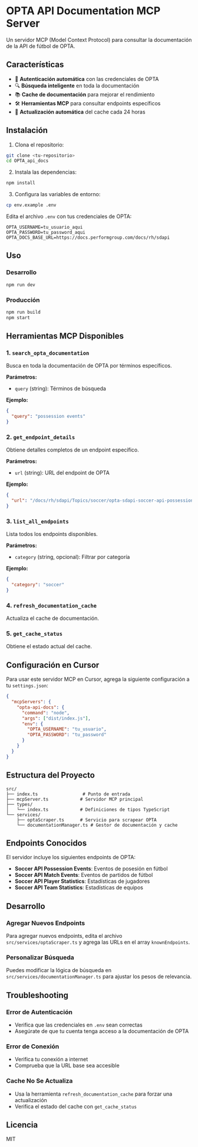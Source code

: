 # OPTA API Documentation MCP Server

Un servidor MCP (Model Context Protocol) para consultar la documentación de la API de fútbol de OPTA.

## Características

- 🔐 **Autenticación automática** con las credenciales de OPTA
- 🔍 **Búsqueda inteligente** en toda la documentación
- 📚 **Cache de documentación** para mejorar el rendimiento
- 🛠️ **Herramientas MCP** para consultar endpoints específicos
- 🔄 **Actualización automática** del cache cada 24 horas

## Instalación

1. Clona el repositorio:
```bash
git clone <tu-repositorio>
cd OPTA_api_docs
```

2. Instala las dependencias:
```bash
npm install
```

3. Configura las variables de entorno:
```bash
cp env.example .env
```

Edita el archivo `.env` con tus credenciales de OPTA:
```env
OPTA_USERNAME=tu_usuario_aqui
OPTA_PASSWORD=tu_password_aqui
OPTA_DOCS_BASE_URL=https://docs.performgroup.com/docs/rh/sdapi
```

## Uso

### Desarrollo
```bash
npm run dev
```

### Producción
```bash
npm run build
npm start
```

## Herramientas MCP Disponibles

### 1. `search_opta_documentation`
Busca en toda la documentación de OPTA por términos específicos.

**Parámetros:**
- `query` (string): Términos de búsqueda

**Ejemplo:**
```json
{
  "query": "possession events"
}
```

### 2. `get_endpoint_details`
Obtiene detalles completos de un endpoint específico.

**Parámetros:**
- `url` (string): URL del endpoint de OPTA

**Ejemplo:**
```json
{
  "url": "/docs/rh/sdapi/Topics/soccer/opta-sdapi-soccer-api-possession-events.htm"
}
```

### 3. `list_all_endpoints`
Lista todos los endpoints disponibles.

**Parámetros:**
- `category` (string, opcional): Filtrar por categoría

**Ejemplo:**
```json
{
  "category": "soccer"
}
```

### 4. `refresh_documentation_cache`
Actualiza el cache de documentación.

### 5. `get_cache_status`
Obtiene el estado actual del cache.

## Configuración en Cursor

Para usar este servidor MCP en Cursor, agrega la siguiente configuración a tu `settings.json`:

```json
{
  "mcpServers": {
    "opta-api-docs": {
      "command": "node",
      "args": ["dist/index.js"],
      "env": {
        "OPTA_USERNAME": "tu_usuario",
        "OPTA_PASSWORD": "tu_password"
      }
    }
  }
}
```

## Estructura del Proyecto

```
src/
├── index.ts                 # Punto de entrada
├── mcpServer.ts            # Servidor MCP principal
├── types/
│   └── index.ts            # Definiciones de tipos TypeScript
└── services/
    ├── optaScraper.ts      # Servicio para scrapear OPTA
    └── documentationManager.ts # Gestor de documentación y cache
```

## Endpoints Conocidos

El servidor incluye los siguientes endpoints de OPTA:

- **Soccer API Possession Events**: Eventos de posesión en fútbol
- **Soccer API Match Events**: Eventos de partidos de fútbol
- **Soccer API Player Statistics**: Estadísticas de jugadores
- **Soccer API Team Statistics**: Estadísticas de equipos

## Desarrollo

### Agregar Nuevos Endpoints

Para agregar nuevos endpoints, edita el archivo `src/services/optaScraper.ts` y agrega las URLs en el array `knownEndpoints`.

### Personalizar Búsqueda

Puedes modificar la lógica de búsqueda en `src/services/documentationManager.ts` para ajustar los pesos de relevancia.

## Troubleshooting

### Error de Autenticación
- Verifica que las credenciales en `.env` sean correctas
- Asegúrate de que tu cuenta tenga acceso a la documentación de OPTA

### Error de Conexión
- Verifica tu conexión a internet
- Comprueba que la URL base sea accesible

### Cache No Se Actualiza
- Usa la herramienta `refresh_documentation_cache` para forzar una actualización
- Verifica el estado del cache con `get_cache_status`

## Licencia

MIT 